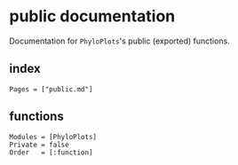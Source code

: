 # public documentation

Documentation for `PhyloPlots`'s public (exported) functions.

## index

```@index
Pages = ["public.md"]
```

## functions

```@autodocs
Modules = [PhyloPlots]
Private = false
Order   = [:function]
```
